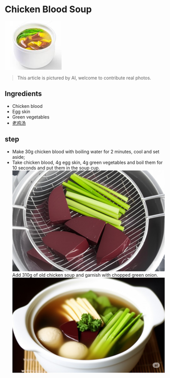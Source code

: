 # Chicken Blood Soup

![鸡血汤](/images/鸡血汤.png)

> This article is pictured by AI, welcome to contribute real photos.

## Ingredients

- Chicken blood
- Egg skin
- Green vegetables
- [老鸡汤](/汤/老鸡汤.md)

## step

- Make 30g chicken blood with boiling water for 2 minutes, cool and set aside;
- Take chicken blood, 4g egg skin, 4g green vegetables and boil them for 10 seconds and put them in the soup cup.
  ![](pic/鸡血汤/2.jpeg)
Add 310g of old chicken soup and garnish with chopped green onion.
  ![](pic/鸡血汤/3.jpeg)

